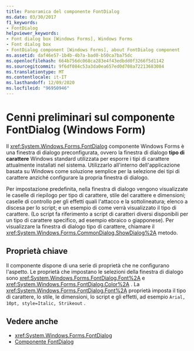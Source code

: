 ```yaml
---
title: Panoramica del componente FontDialog
ms.date: 03/30/2017
f1_keywords:
- FontDialog
helpviewer_keywords:
- Font dialog box [Windows Forms], Windows Forms
- Font dialog box
- FontDialog component [Windows Forms], about FontDialog component
ms.assetid: daf46e57-1b4b-4b7a-bad0-b50ca7ba75dc
ms.openlocfilehash: 664b756dc068ca283e4f43edbdd0f3266f5d1142
ms.sourcegitcommit: 9f6df084c53a3da0ea657ed0d708a72213683084
ms.translationtype: MT
ms.contentlocale: it-IT
ms.lasthandoff: 12/09/2020
ms.locfileid: "96950946"
---
```

# <a name="fontdialog-component-overview-windows-forms"></a>Cenni preliminari sul componente FontDialog (Windows Form)
Il <xref:System.Windows.Forms.FontDialog> componente Windows Forms è una finestra di dialogo preconfigurata, ovvero la finestra di dialogo **tipo di carattere** Windows standard utilizzata per esporre i tipi di carattere attualmente installati nel sistema. Utilizzarlo all'interno dell'applicazione basata su Windows come soluzione semplice per la selezione dei tipi di carattere anziché configurare la propria finestra di dialogo.  
  
 Per impostazione predefinita, nella finestra di dialogo vengono visualizzate le caselle di riepilogo per tipo di carattere, stile del carattere e dimensioni; caselle di controllo per gli effetti quali l'attacco e la sottolineatura; elenco a discesa per lo script; e un esempio di come verrà visualizzato il tipo di carattere. (Lo script fa riferimento a script di caratteri diversi disponibili per un tipo di carattere specifico, ad esempio ebraico o giapponese). Per visualizzare la finestra di dialogo tipo di carattere, chiamare il <xref:System.Windows.Forms.CommonDialog.ShowDialog%2A> metodo.  
  
## <a name="key-properties"></a>Proprietà chiave  
 Il componente dispone di una serie di proprietà che ne configurano l'aspetto. Le proprietà che impostano le selezioni della finestra di dialogo sono <xref:System.Windows.Forms.FontDialog.Font%2A> e <xref:System.Windows.Forms.FontDialog.Color%2A> . La <xref:System.Windows.Forms.FontDialog.Font%2A> proprietà imposta il tipo di carattere, lo stile, le dimensioni, lo script e gli effetti, ad esempio `Arial, 10pt, style=Italic, Strikeout` .  
  
## <a name="see-also"></a>Vedere anche

- <xref:System.Windows.Forms.FontDialog>
- [Componente FontDialog](fontdialog-component-windows-forms.md)
